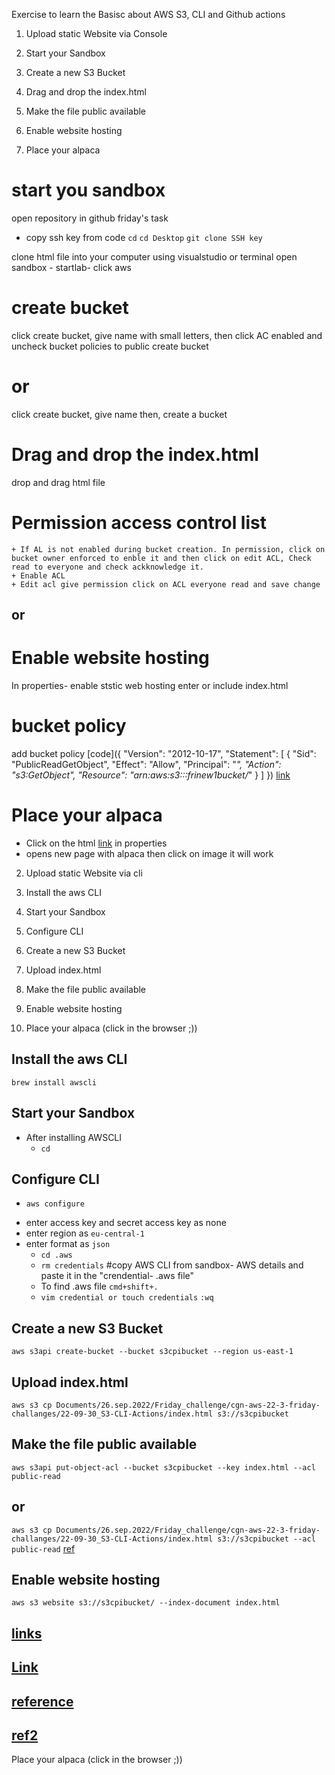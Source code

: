 Exercise to learn the Basisc about AWS S3, CLI and Github actions

1. Upload static Website via Console

1. Start your Sandbox
1. Create a new S3 Bucket
1. Drag and drop the index.html
1. Make the file public available
1. Enable website hosting
1. Place your alpaca

# start you sandbox
open repository in github friday's task
+ copy ssh key from code
`cd`
`cd Desktop`
`git clone SSH key`

clone html file into your computer using visualstudio or terminal
open sandbox - startlab- click aws
# create bucket
 click create bucket, give name with small letters, then click AC enabled and uncheck bucket policies to public
 create bucket
 # or
 click create bucket, give name then, create a bucket
# Drag and drop the index.html
 drop and drag html file
  # Permission access control list
    + If AL is not enabled during bucket creation. In permission, click on bucket owner enforced to enble it and then click on edit ACL, Check read to everyone and check ackknowledge it.
    + Enable ACL
    + Edit acl give permission click on ACL everyone read and save change

## or

# Enable website hosting
In properties- enable ststic web hosting
enter or include index.html
# bucket policy
 add bucket policy
 [code]({
    "Version": "2012-10-17",
    "Statement": [
        {
            "Sid": "PublicReadGetObject",
            "Effect": "Allow",
            "Principal": "*",
            "Action": "s3:GetObject",
            "Resource": "arn:aws:s3:::frinew1bucket/*"
        }
    ]
})
[link](https://docs.aws.amazon.com/AmazonS3/latest/userguide/WebsiteAccessPermissionsReqd.html#block-public-access-static-site)

# Place your alpaca
 + Click on the html [link](http://frinew1bucket.s3-website-us-west-2.amazonaws.com) in properties
 + opens new page with alpaca then click on image it will work


2. Upload static Website via cli

1. Install the aws CLI
1. Start your Sandbox
1. Configure CLI
1. Create a new S3 Bucket
1. Upload index.html
1. Make the file public available
1. Enable website hosting
1. Place your alpaca (click in the browser ;))

## Install the aws CLI
  `brew install awscli`
## Start your Sandbox
 + After installing AWSCLI 
   * `cd`

## Configure CLI
   * `aws configure`
  + enter access key and secret access key as none
  + enter region as `eu-central-1`
  + enter format as `json`
    * `cd .aws`
    * `rm credentials`
    #copy AWS CLI from sandbox- AWS details and paste it in the "crendential- .aws file"
    * To find .aws file
    `cmd+shift+.`
    * `vim credential or touch credentials`
    `:wq`
## Create a new S3 Bucket
   `aws s3api create-bucket --bucket s3cpibucket --region us-east-1 `
## Upload index.html
`aws s3 cp Documents/26.sep.2022/Friday_challenge/cgn-aws-22-3-friday-challanges/22-09-30_S3-CLI-Actions/index.html s3://s3cpibucket`

## Make the file public available
`aws s3api put-object-acl --bucket s3cpibucket --key index.html --acl public-read`
## or
`aws s3 cp Documents/26.sep.2022/Friday_challenge/cgn-aws-22-3-friday-challanges/22-09-30_S3-CLI-Actions/index.html s3://s3cpibucket --acl public-read`
[ref](https://aws.amazon.com/premiumsupport/knowledge-center/read-access-objects-s3-bucket/)

## Enable website hosting
`aws s3 website s3://s3cpibucket/ --index-document index.html`
## [links](https://docs.aws.amazon.com/cli/latest/reference/s3/website.html)
## [Link](https://sammeechward.com/aws-cli-s3-static-website/)
## [reference](https://docs.aws.amazon.com/cli/latest/index.html)
## [ref2](https://gcore.com/support/articles/360002115857/)


Place your alpaca (click in the browser ;))


